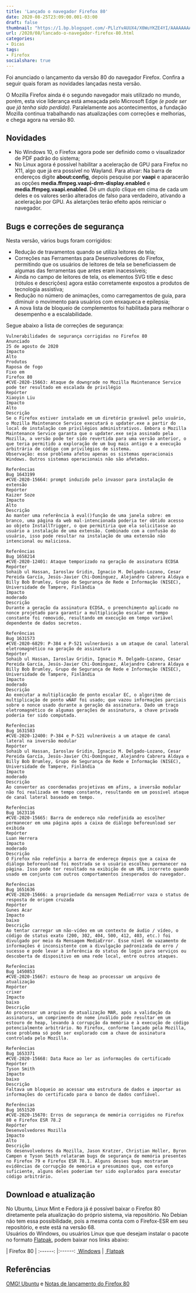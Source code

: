 ```yaml
---
title: 'Lançado o navegador Firefox 80'
date: 2020-08-25T23:09:00.001-03:00
draft: false
thumbnail: "https://1.bp.blogspot.com/-PLlzYvAUUX4/X0WuYKZE4YI/AAAAAAAAPw8/QJZt1Ho9nns_vCwLGl4H-UXtegvussRNACNcBGAsYHQ/s1600/Firefox_80.png"
url: /2020/08/lancado-o-navegador-firefox-80.html
categories:
- Dicas
tags: 
- Firefox
socialshare: true
---
```


Foi anunciado o lançamento da versão 80 do navegador Firefox. Confira a seguir quais foram as novidades lançadas nesta versão.

<!--more-->

O Mozilla Firefox ainda é o segundo navegador mais utilizado no mundo, porém, esta vice liderança está ameaçada pelo Microsoft Edge _(e pode ser que já tenha sido perdida)_. Paralelamente aos acontecimentos, a fundação Mozilla continua trabalhando nas atualizações com correções e melhorias, e chega agora na versão 80.  
  

## Novidades

  

*   No Windows 10, o Firefox agora pode ser definido como o visualizador de PDF padrão do sistema;
*   No Linux agora é possível habilitar a aceleração de GPU para Firefox no X11, algo que já era possível no Wayland. Para ativar: Na barra de endereços digite **about:config**, depois pesquise por **vaapi** e aparacerão as opções **media.ffmpeg.vaapi-drm-display.enabled** e **media.ffmpeg.vaapi.enabled**. Dê um duplo clique em cima de cada um deles e os valores serão alterados de falso para verdadeiro, ativando a aceleração por GPU. As aletarções terão efeito após reiniciar o navegador.

  

## Bugs e correções de segurança

  
Nesta versão, vários bugs foram corrigidos:  

*   Redução de travamentos quando se utiliza leitores de tela;
*   Correções nas Ferramentas para Desenvolvedores do Firefox, permitindo que os usuários de leitores de tela se beneficiassem de algumas das ferramentas que antes eram inacessíveis;
*   Ainda no campo de leitores de tela, os elementos SVG title e desc (rótulos e descrições) agora estão corretamente expostos a produtos de tecnologia assistiva;
*   Redução no número de animações, como carregamentos de guia, para diminuir o movimento para usuários com enxaqueca e epilepsia;
*   A nova lista de bloqueio de complementos foi habilitada para melhorar o desempenho e a escalabilidade.

  
Segue abaixo a lista de correções de segurança:  
  
~~~ 
Vulnerabilidades de segurança corrigidas no Firefox 80  
Anunciado  
25 de agosto de 2020  
Impacto  
Alto  
Produtos  
Raposa de fogo  
Fixo em  
Firefox 80  
#CVE-2020-15663: Ataque de downgrade no Mozilla Maintenance Service pode ter resultado em escalada de privilégio  
Repórter  
Xiaoyin Liu  
Impacto  
Alto  
Descrição  
Se o Firefox estiver instalado em um diretório gravável pelo usuário, o Mozilla Maintenance Service executará o updater.exe a partir do local de instalação com privilégios administrativos. Embora o Mozilla Maintenance Service garanta que o updater.exe seja assinado pela Mozilla, a versão pode ter sido revertida para uma versão anterior, o que teria permitido a exploração de um bug mais antigo e a execução arbitrária de código com privilégios de sistema.  
Observação: esse problema afetou apenas os sistemas operacionais Windows. Outros sistemas operacionais não são afetados.  
  
Referências  
Bug 1643199  
#CVE-2020-15664: prompt induzido pelo invasor para instalação de extensão  
Repórter  
Kaizer Soze  
Impacto  
Alto  
Descrição  
Ao manter uma referência à eval()função de uma janela sobre: ​​em branco, uma página da web mal-intencionada poderia ter obtido acesso ao objeto InstallTrigger, o que permitiria que ela solicitasse ao usuário a instalação de uma extensão. Combinado com a confusão do usuário, isso pode resultar na instalação de uma extensão não intencional ou maliciosa.  
  
Referências  
Bug 1658214  
#CVE-2020-12401: Ataque temporizado na geração de assinatura ECDSA  
Repórter  
Sohaib ul Hassan, Iaroslav Gridin, Ignacio M. Delgado-Lozano, Cesar Pereida García, Jesús-Javier Chi-Domínguez, Alejandro Cabrera Aldaya e Billy Bob Brumley, Grupo de Segurança de Rede e Informação (NISEC), Universidade de Tampere, Finlândia  
Impacto  
moderado  
Descrição  
Durante a geração da assinatura ECDSA, o preenchimento aplicado no nonce projetado para garantir a multiplicação escalar em tempo constante foi removido, resultando em execução em tempo variável dependente de dados secretos.  
  
Referências  
Bug 1631573  
#CVE-2020-6829: P-384 e P-521 vulneráveis ​​a um ataque de canal lateral eletromagnético na geração de assinatura  
Repórter  
Sohaib ul Hassan, Iaroslav Gridin, Ignacio M. Delgado-Lozano, Cesar Pereida García, Jesús-Javier Chi-Domínguez, Alejandro Cabrera Aldaya e Billy Bob Brumley, Grupo de Segurança de Rede e Informação (NISEC), Universidade de Tampere, Finlândia  
Impacto  
moderado  
Descrição  
Ao executar a multiplicação de ponto escalar EC, o algoritmo de multiplicação de ponto wNAF foi usado; que vazou informações parciais sobre o nonce usado durante a geração da assinatura. Dado um traço eletromagnético de algumas gerações de assinatura, a chave privada poderia ter sido computada.  
  
Referências  
Bug 1631583  
#CVE-2020-12400: P-384 e P-521 vulneráveis ​​a um ataque de canal lateral na inversão modular  
Repórter  
Sohaib ul Hassan, Iaroslav Gridin, Ignacio M. Delgado-Lozano, Cesar Pereida García, Jesús-Javier Chi-Domínguez, Alejandro Cabrera Aldaya e Billy Bob Brumley, Grupo de Segurança de Rede e Informação (NISEC), Universidade de Tampere, Finlândia  
Impacto  
moderado  
Descrição  
Ao converter as coordenadas projetivas em afins, a inversão modular não foi realizada em tempo constante, resultando em um possível ataque de canal lateral baseado em tempo.  
  
Referências  
Bug 1623116  
#CVE-2020-15665: Barra de endereço não redefinida ao escolher permanecer em uma página após a caixa de diálogo beforeunload ser exibida  
Repórter  
Luan Herrera  
Impacto  
moderado  
Descrição  
O Firefox não redefiniu a barra de endereço depois que a caixa de diálogo beforeunload foi mostrada se o usuário escolheu permanecer na página. Isso pode ter resultado na exibição de um URL incorreto quando usado em conjunto com outros comportamentos inesperados do navegador.  
  
Referências  
Bug 1651636  
#CVE-2020-15666: a propriedade da mensagem MediaError vaza o status de resposta de origem cruzada  
Repórter  
Gunes Acar  
Impacto  
baixo  
Descrição  
Ao tentar carregar um não-vídeo em um contexto de áudio / vídeo, o código de status exato (200, 302, 404, 500, 412, 403, etc.) foi divulgado por meio da Mensagem MediaError. Esse nível de vazamento de informações é inconsistente com a divulgação padronizada de erro / sucesso e pode levar à inferência do status de login para serviços ou descoberta de dispositivo em uma rede local, entre outros ataques.  
  
Referências  
Bug 1450853  
#CVE-2020-15667: estouro de heap ao processar um arquivo de atualização  
Repórter  
crixer  
Impacto  
baixo  
Descrição  
Ao processar um arquivo de atualização MAR, após a validação da assinatura, um comprimento de nome inválido pode resultar em um estouro de heap, levando à corrupção da memória e à execução de código potencialmente arbitrário. No Firefox, conforme lançado pela Mozilla, esse problema só pode ser explorado com a chave de assinatura controlada pelo Mozilla.  
  
Referências  
Bug 1653371  
#CVE-2020-15668: Data Race ao ler as informações do certificado  
Repórter  
Tyson Smith  
Impacto  
baixo  
Descrição  
Faltava um bloqueio ao acessar uma estrutura de dados e importar as informações do certificado para o banco de dados confiável.  
  
Referências  
Bug 1651520  
#CVE-2020-15670: Erros de segurança de memória corrigidos no Firefox 80 e Firefox ESR 78.2  
Repórter  
Desenvolvedores Mozilla  
Impacto  
Alto  
Descrição  
Os desenvolvedores da Mozilla, Jason Kratzer, Christian Holler, Byron Campen e Tyson Smith relataram bugs de segurança de memória presentes no Firefox 79 e Firefox ESR 78.1. Alguns desses bugs mostraram evidências de corrupção de memória e presumimos que, com esforço suficiente, alguns deles poderiam ter sido explorados para executar código arbitrário.  
~~~

## Download e atualização

  
No Ubuntu, Linux Mint e Fedora já é possível baixar o Firefox 80 diretamente pela atualização do próprio sistema, via repositório. No Debian não tem essa possibilidade, pois a mesma conta com o Firefox-ESR em seu repositório, e este está na versão 68.  
Usuários do Windows, ou usuários Linux que que desejam instalar o pacote no formato [Flatpak](https://info.wsouza.com.br/2020/12/flatpak-e-snap-no-debian-fedora-e-ubuntu.html), podem baixar nos links abaixo:  
  
| Firefox 80 |
:------: |:------:
[ Windows](https://www.mozilla.org/firefox/download/thanks/) | [ Flatpak](https://flathub.org/apps/details/org.mozilla.firefox)

  

## Referências

  
[OMG! Ubuntu](https://www.omgubuntu.co.uk/2020/08/firefox-80-release-linux-gpu-acceleration/) e [Notas de lançamento do Firefox 80](https://www.mozilla.org/en-US/firefox/80.0/releasenotes/)
